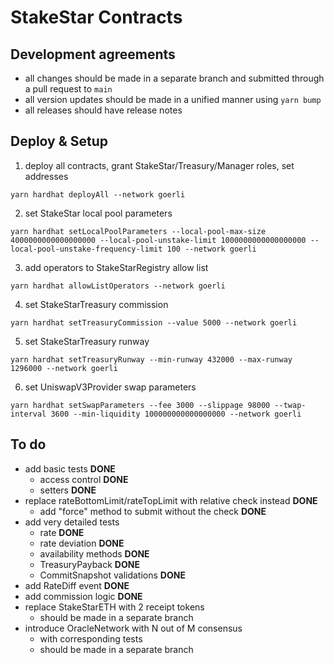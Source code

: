 # StakeStar Contracts

## Development agreements

- all changes should be made in a separate branch and submitted through a pull request to `main`
- all version updates should be made in a unified manner using `yarn bump`
- all releases should have release notes

## Deploy & Setup

1. deploy all contracts, grant StakeStar/Treasury/Manager roles, set addresses

```shell
yarn hardhat deployAll --network goerli
```

2. set StakeStar local pool parameters

```shell
yarn hardhat setLocalPoolParameters --local-pool-max-size 4000000000000000000 --local-pool-unstake-limit 1000000000000000000 --local-pool-unstake-frequency-limit 100 --network goerli
```

3. add operators to StakeStarRegistry allow list

```shell
yarn hardhat allowListOperators --network goerli
```

4. set StakeStarTreasury commission

```shell
yarn hardhat setTreasuryCommission --value 5000 --network goerli
```

5. set StakeStarTreasury runway

```shell
yarn hardhat setTreasuryRunway --min-runway 432000 --max-runway 1296000 --network goerli
```

6. set UniswapV3Provider swap parameters

```shell
yarn hardhat setSwapParameters --fee 3000 --slippage 98000 --twap-interval 3600 --min-liquidity 100000000000000000 --network goerli
```

## To do

- add basic tests **DONE**
    - access control **DONE**
    - setters **DONE**
- replace rateBottomLimit/rateTopLimit with relative check instead **DONE**
    - add "force" method to submit without the check **DONE**
- add very detailed tests
    - rate **DONE**
    - rate deviation **DONE**
    - availability methods **DONE**
    - TreasuryPayback **DONE**
    - CommitSnapshot validations **DONE**
- add RateDiff event **DONE**
- add commission logic **DONE**
- replace StakeStarETH with 2 receipt tokens
    - should be made in a separate branch
- introduce OracleNetwork with N out of M consensus
    - with corresponding tests
    - should be made in a separate branch
